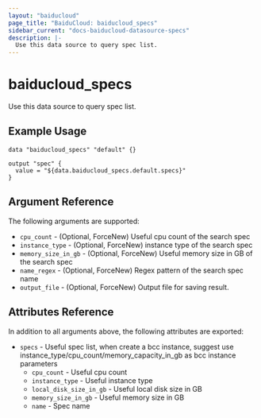 ```yaml
---
layout: "baiducloud"
page_title: "BaiduCloud: baiducloud_specs"
sidebar_current: "docs-baiducloud-datasource-specs"
description: |-
  Use this data source to query spec list.
---
```


# baiducloud_specs

Use this data source to query spec list.

## Example Usage

```hcl
data "baiducloud_specs" "default" {}

output "spec" {
  value = "${data.baiducloud_specs.default.specs}"
}
```

## Argument Reference

The following arguments are supported:

* `cpu_count` - (Optional, ForceNew) Useful cpu count of the search spec
* `instance_type` - (Optional, ForceNew) instance type of the search spec
* `memory_size_in_gb` - (Optional, ForceNew) Useful memory size in GB of the search spec
* `name_regex` - (Optional, ForceNew) Regex pattern of the search spec name
* `output_file` - (Optional, ForceNew) Output file for saving result.

## Attributes Reference

In addition to all arguments above, the following attributes are exported:

* `specs` - Useful spec list, when create a bcc instance, suggest use instance_type/cpu_count/memory_capacity_in_gb as bcc instance parameters
  * `cpu_count` - Useful cpu count
  * `instance_type` - Useful instance type
  * `local_disk_size_in_gb` - Useful local disk size in GB
  * `memory_size_in_gb` - Useful memory size in GB
  * `name` - Spec name


